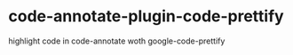 code-annotate-plugin-code-prettify
==================================

highlight code in code-annotate woth google-code-prettify
